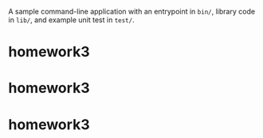A sample command-line application with an entrypoint in `bin/`, library code
in `lib/`, and example unit test in `test/`.
# homework3
# homework3
# homework3
